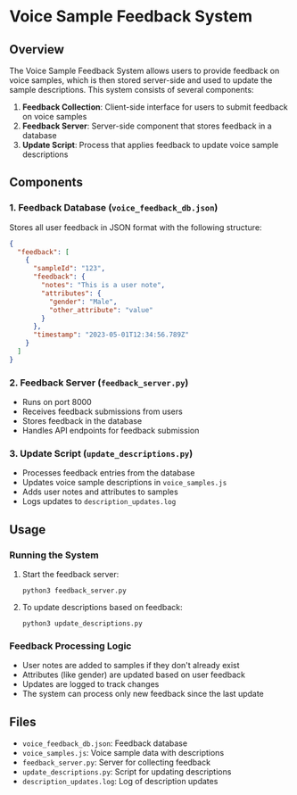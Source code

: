 # Voice Sample Feedback System

## Overview
The Voice Sample Feedback System allows users to provide feedback on voice samples, which is then stored server-side and used to update the sample descriptions. This system consists of several components:

1. **Feedback Collection**: Client-side interface for users to submit feedback on voice samples
2. **Feedback Server**: Server-side component that stores feedback in a database
3. **Update Script**: Process that applies feedback to update voice sample descriptions

## Components

### 1. Feedback Database (`voice_feedback_db.json`)
Stores all user feedback in JSON format with the following structure:
```json
{
  "feedback": [
    {
      "sampleId": "123",
      "feedback": {
        "notes": "This is a user note",
        "attributes": {
          "gender": "Male",
          "other_attribute": "value"
        }
      },
      "timestamp": "2023-05-01T12:34:56.789Z"
    }
  ]
}
```

### 2. Feedback Server (`feedback_server.py`)
- Runs on port 8000
- Receives feedback submissions from users
- Stores feedback in the database
- Handles API endpoints for feedback submission

### 3. Update Script (`update_descriptions.py`)
- Processes feedback entries from the database
- Updates voice sample descriptions in `voice_samples.js`
- Adds user notes and attributes to samples
- Logs updates to `description_updates.log`

## Usage

### Running the System
1. Start the feedback server:
   ```
   python3 feedback_server.py
   ```

2. To update descriptions based on feedback:
   ```
   python3 update_descriptions.py
   ```

### Feedback Processing Logic
- User notes are added to samples if they don't already exist
- Attributes (like gender) are updated based on user feedback
- Updates are logged to track changes
- The system can process only new feedback since the last update

## Files
- `voice_feedback_db.json`: Feedback database
- `voice_samples.js`: Voice sample data with descriptions
- `feedback_server.py`: Server for collecting feedback
- `update_descriptions.py`: Script for updating descriptions
- `description_updates.log`: Log of description updates 